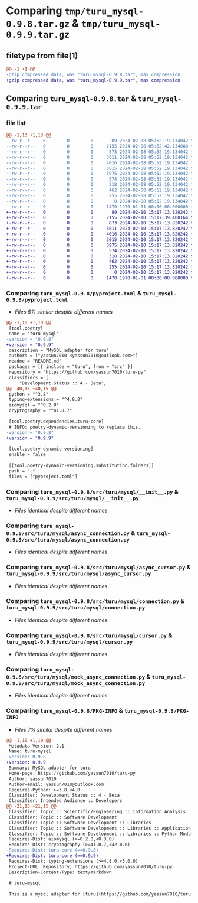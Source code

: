 # Comparing `tmp/turu_mysql-0.9.8.tar.gz` & `tmp/turu_mysql-0.9.9.tar.gz`

## filetype from file(1)

```diff
@@ -1 +1 @@
-gzip compressed data, was "turu_mysql-0.9.8.tar", max compression
+gzip compressed data, was "turu_mysql-0.9.9.tar", max compression
```

## Comparing `turu_mysql-0.9.8.tar` & `turu_mysql-0.9.9.tar`

### file list

```diff
@@ -1,13 +1,13 @@
--rw-r--r--   0        0        0       89 2024-02-08 05:52:19.134042 turu_mysql-0.9.8/README.md
--rw-r--r--   0        0        0     2155 2024-02-08 05:52:42.134088 turu_mysql-0.9.8/pyproject.toml
--rw-r--r--   0        0        0      873 2024-02-08 05:52:19.134042 turu_mysql-0.9.8/src/turu/mysql/__init__.py
--rw-r--r--   0        0        0     3011 2024-02-08 05:52:19.134042 turu_mysql-0.9.8/src/turu/mysql/async_connection.py
--rw-r--r--   0        0        0     4016 2024-02-08 05:52:19.134042 turu_mysql-0.9.8/src/turu/mysql/async_cursor.py
--rw-r--r--   0        0        0     3015 2024-02-08 05:52:19.134042 turu_mysql-0.9.8/src/turu/mysql/connection.py
--rw-r--r--   0        0        0     3975 2024-02-08 05:52:19.134042 turu_mysql-0.9.8/src/turu/mysql/cursor.py
--rw-r--r--   0        0        0      574 2024-02-08 05:52:19.134042 turu_mysql-0.9.8/src/turu/mysql/mock_async_connection.py
--rw-r--r--   0        0        0      318 2024-02-08 05:52:19.134042 turu_mysql-0.9.8/src/turu/mysql/mock_async_cursor.py
--rw-r--r--   0        0        0      462 2024-02-08 05:52:19.134042 turu_mysql-0.9.8/src/turu/mysql/mock_connection.py
--rw-r--r--   0        0        0      255 2024-02-08 05:52:19.134042 turu_mysql-0.9.8/src/turu/mysql/mock_cursor.py
--rw-r--r--   0        0        0        0 2024-02-08 05:52:19.134042 turu_mysql-0.9.8/src/turu/mysql/py.typed
--rw-r--r--   0        0        0     1470 1970-01-01 00:00:00.000000 turu_mysql-0.9.8/PKG-INFO
+-rw-r--r--   0        0        0       89 2024-02-10 15:17:13.820242 turu_mysql-0.9.9/README.md
+-rw-r--r--   0        0        0     2155 2024-02-10 15:17:39.408164 turu_mysql-0.9.9/pyproject.toml
+-rw-r--r--   0        0        0      873 2024-02-10 15:17:13.820242 turu_mysql-0.9.9/src/turu/mysql/__init__.py
+-rw-r--r--   0        0        0     3011 2024-02-10 15:17:13.820242 turu_mysql-0.9.9/src/turu/mysql/async_connection.py
+-rw-r--r--   0        0        0     4016 2024-02-10 15:17:13.820242 turu_mysql-0.9.9/src/turu/mysql/async_cursor.py
+-rw-r--r--   0        0        0     3015 2024-02-10 15:17:13.820242 turu_mysql-0.9.9/src/turu/mysql/connection.py
+-rw-r--r--   0        0        0     3975 2024-02-10 15:17:13.820242 turu_mysql-0.9.9/src/turu/mysql/cursor.py
+-rw-r--r--   0        0        0      574 2024-02-10 15:17:13.820242 turu_mysql-0.9.9/src/turu/mysql/mock_async_connection.py
+-rw-r--r--   0        0        0      318 2024-02-10 15:17:13.820242 turu_mysql-0.9.9/src/turu/mysql/mock_async_cursor.py
+-rw-r--r--   0        0        0      462 2024-02-10 15:17:13.820242 turu_mysql-0.9.9/src/turu/mysql/mock_connection.py
+-rw-r--r--   0        0        0      255 2024-02-10 15:17:13.820242 turu_mysql-0.9.9/src/turu/mysql/mock_cursor.py
+-rw-r--r--   0        0        0        0 2024-02-10 15:17:13.820242 turu_mysql-0.9.9/src/turu/mysql/py.typed
+-rw-r--r--   0        0        0     1470 1970-01-01 00:00:00.000000 turu_mysql-0.9.9/PKG-INFO
```

### Comparing `turu_mysql-0.9.8/pyproject.toml` & `turu_mysql-0.9.9/pyproject.toml`

 * *Files 6% similar despite different names*

```diff
@@ -1,10 +1,10 @@
 [tool.poetry]
 name = "turu-mysql"
-version = "0.9.8"
+version = "0.9.9"
 description = "MySQL adapter for turu"
 authors = ["yassun7010 <yassun7010@outlook.com>"]
 readme = "README.md"
 packages = [{ include = "turu", from = "src" }]
 repository = "https://github.com/yassun7010/turu-py"
 classifiers = [
     "Development Status :: 4 - Beta",
@@ -40,15 +40,15 @@
 python = "^3.8"
 typing-extensions = "^4.8.0"
 aiomysql = "^0.2.0"
 cryptography = "^41.0.7"
 
 [tool.poetry.dependencies.turu-core]
 # INFO: poetry-dynamic-versioning to replace this.
-version = "0.9.8"
+version = "0.9.9"
 
 [tool.poetry-dynamic-versioning]
 enable = false
 
 [[tool.poetry-dynamic-versioning.substitution.folders]]
 path = "."
 files = ["pyproject.toml"]
```

### Comparing `turu_mysql-0.9.8/src/turu/mysql/__init__.py` & `turu_mysql-0.9.9/src/turu/mysql/__init__.py`

 * *Files identical despite different names*

### Comparing `turu_mysql-0.9.8/src/turu/mysql/async_connection.py` & `turu_mysql-0.9.9/src/turu/mysql/async_connection.py`

 * *Files identical despite different names*

### Comparing `turu_mysql-0.9.8/src/turu/mysql/async_cursor.py` & `turu_mysql-0.9.9/src/turu/mysql/async_cursor.py`

 * *Files identical despite different names*

### Comparing `turu_mysql-0.9.8/src/turu/mysql/connection.py` & `turu_mysql-0.9.9/src/turu/mysql/connection.py`

 * *Files identical despite different names*

### Comparing `turu_mysql-0.9.8/src/turu/mysql/cursor.py` & `turu_mysql-0.9.9/src/turu/mysql/cursor.py`

 * *Files identical despite different names*

### Comparing `turu_mysql-0.9.8/src/turu/mysql/mock_async_connection.py` & `turu_mysql-0.9.9/src/turu/mysql/mock_async_connection.py`

 * *Files identical despite different names*

### Comparing `turu_mysql-0.9.8/PKG-INFO` & `turu_mysql-0.9.9/PKG-INFO`

 * *Files 7% similar despite different names*

```diff
@@ -1,10 +1,10 @@
 Metadata-Version: 2.1
 Name: turu-mysql
-Version: 0.9.8
+Version: 0.9.9
 Summary: MySQL adapter for turu
 Home-page: https://github.com/yassun7010/turu-py
 Author: yassun7010
 Author-email: yassun7010@outlook.com
 Requires-Python: >=3.8,<4.0
 Classifier: Development Status :: 4 - Beta
 Classifier: Intended Audience :: Developers
@@ -21,15 +21,15 @@
 Classifier: Topic :: Scientific/Engineering :: Information Analysis
 Classifier: Topic :: Software Development
 Classifier: Topic :: Software Development :: Libraries
 Classifier: Topic :: Software Development :: Libraries :: Application Frameworks
 Classifier: Topic :: Software Development :: Libraries :: Python Modules
 Requires-Dist: aiomysql (>=0.2.0,<0.3.0)
 Requires-Dist: cryptography (>=41.0.7,<42.0.0)
-Requires-Dist: turu-core (==0.9.8)
+Requires-Dist: turu-core (==0.9.9)
 Requires-Dist: typing-extensions (>=4.8.0,<5.0.0)
 Project-URL: Repository, https://github.com/yassun7010/turu-py
 Description-Content-Type: text/markdown
 
 # turu-mysql
 
 This is a mysql adapter for [turu](https://github.com/yassun7010/turu-py).
```

